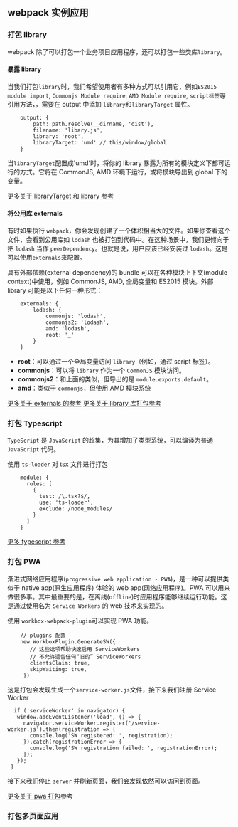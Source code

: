 ## webpack 实例应用

### 打包 library

webpack 除了可以打包一个业务项目应用程序，还可以打包一些类库`library`。

#### 暴露 library

当我们打包`library`时，我们希望使用者有多种方式可以引用它，例如`ES2015 module import`, `Commonjs Module require`, `AMD Module require`, `script标签`等引用方法，，需要在 output 中添加 `library`和`libraryTarget` 属性。

```
    output: {
        path: path.resolve(__dirname, 'dist'),
        filename: 'libary.js',
        library: 'root',
        libraryTarget: 'umd' // this/window/global
    }
```

当`libraryTarget`配置成'umd'时，将你的 library 暴露为所有的模块定义下都可运行的方式。它将在 CommonJS, AMD 环境下运行，或将模块导出到 global 下的变量。

[更多关于 libraryTarget 和 library 参考](https://webpack.docschina.org/configuration/output/)

#### 将公用库 externals

有时如果执行 `webpack`，你会发现创建了一个体积相当大的文件。如果你查看这个文件，会看到公用库如 `lodash` 也被打包到代码中。在这种场景中，我们更倾向于把 `lodash` 当作 `peerDependency`。也就是说，用户应该已经安装过 `lodash`。这是可以使用`externals`来配置。

具有外部依赖(external dependency)的 bundle 可以在各种模块上下文(module context)中使用，例如 CommonJS, AMD, 全局变量和 ES2015 模块。外部 library 可能是以下任何一种形式：

```
    externals: {
        lodash: {
            commonjs: 'lodash',
            commonjs2: 'lodash',
            amd: 'lodash',
            root: '_'
        }
    }
```

- **root**：可以通过一个全局变量访问 `library`（例如，通过 script 标签）。
- **commonjs**：可以将 `library` 作为一个 `CommonJS` 模块访问。
- **commonjs2**：和上面的类似，但导出的是 `module.exports.default`。
- **amd**：类似于 `commonjs`，但使用 AMD 模块系统

[更多关于 externals 的参考](https://webpack.docschina.org/configuration/externals/)
[更多关于 library 库打包参考](https://webpack.docschina.org/guides/author-libraries/)

### 打包 Typescript

`TypeScript` 是 `JavaScript` 的超集，为其增加了类型系统，可以编译为普通 `JavaScript` 代码。

使用 `ts-loader` 对 tsx 文件进行打包

```
    module: {
      rules: [
        {
          test: /\.tsx?$/,
          use: 'ts-loader',
          exclude: /node_modules/
        }
      ]
    }
```

[更多 typescript 参考](https://webpack.docschina.org/guides/typescript/)

### 打包 PWA

渐进式网络应用程序(`progressive web application - PWA`)，是一种可以提供类似于 native app(原生应用程序) 体验的 web app(网络应用程序)。PWA 可以用来做很多事。其中最重要的是，在离线(`offline`)时应用程序能够继续运行功能。这是通过使用名为 `Service Workers` 的 web 技术来实现的。

使用 `workbox-webpack-plugin`可以实现 PWA 功能。

```
    // plugins 配置
    new WorkboxPlugin.GenerateSW({
       // 这些选项帮助快速启用 ServiceWorkers
       // 不允许遗留任何“旧的” ServiceWorkers
       clientsClaim: true,
       skipWaiting: true,
     })
```

这是打包会发现生成一个`service-worker.js`文件，接下来我们注册 Service Worker

```
  if ('serviceWorker' in navigator) {
   window.addEventListener('load', () => {
     navigator.serviceWorker.register('/service-worker.js').then(registration => {
       console.log('SW registered: ', registration);
     }).catch(registrationError => {
       console.log('SW registration failed: ', registrationError);
     });
   });
 }

```

接下来我们停止 `server` 并刷新页面，我们会发现依然可以访问到页面。

[更多关于 pwa 打包](https://webpack.docschina.org/guides/progressive-web-application/)参考

### 打包多页面应用
